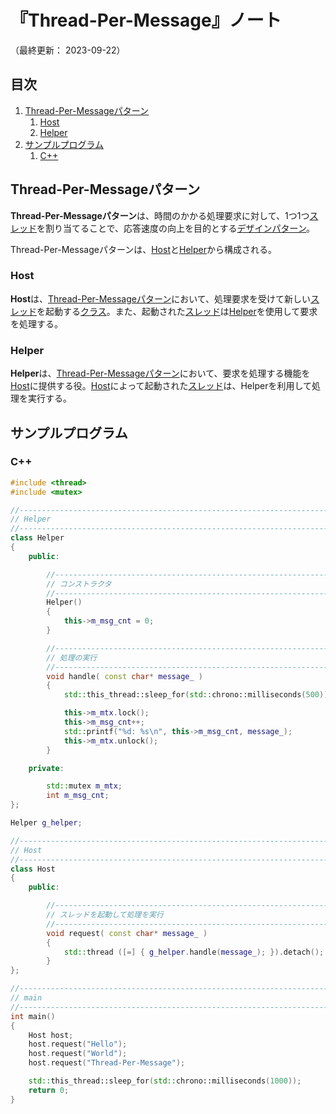 # 『Thread-Per-Message』ノート

（最終更新： 2023-09-22）


## 目次

1. [Thread-Per-Messageパターン](#thread-per-messageパターン)
	1. [Host](#host)
	1. [Helper](#helper)
1. [サンプルプログラム](#サンプルプログラム)
	1. [C++](#c)


## Thread-Per-Messageパターン

**Thread-Per-Messageパターン**は、時間のかかる処理要求に対して、1つ1つ[スレッド](../../../../../computer/software/_/chapters/operating_system.md#スレッド)を割り当てることで、応答速度の向上を目的とする[デザインパターン](../../../_/chapters/design_pattern.md#デザインパターン)。

Thread-Per-Messageパターンは、[Host](#host)と[Helper](#helper)から構成される。

### Host

**Host**は、[Thread-Per-Messageパターン](#thread-per-messageパターン)において、処理要求を受けて新しい[スレッド](../../../../../computer/software/_/chapters/operating_system.md#スレッド)を起動する[クラス](../../../../../programming/_/chapters/object_oriented.md#クラス)。また、起動された[スレッド](../../../../../computer/software/_/chapters/operating_system.md#スレッド)は[Helper](#helper)を使用して要求を処理する。

### Helper

**Helper**は、[Thread-Per-Messageパターン](#thread-per-messageパターン)において、要求を処理する機能を[Host](#host)に提供する役。[Host](#host)によって起動された[スレッド](../../../../../computer/software/_/chapters/operating_system.md#スレッド)は、Helperを利用して処理を実行する。


## サンプルプログラム

### C++

```cpp
#include <thread>
#include <mutex>

//------------------------------------------------------------------------------
// Helper
//------------------------------------------------------------------------------
class Helper
{
    public:

        //----------------------------------------------------------------------
        // コンストラクタ
        //----------------------------------------------------------------------
        Helper()
        {
            this->m_msg_cnt = 0;
        }

        //----------------------------------------------------------------------
        // 処理の実行
        //----------------------------------------------------------------------
        void handle( const char* message_ )
        {
            std::this_thread::sleep_for(std::chrono::milliseconds(500));

            this->m_mtx.lock();
            this->m_msg_cnt++;
            std::printf("%d: %s\n", this->m_msg_cnt, message_);
            this->m_mtx.unlock();
        }

    private:

        std::mutex m_mtx;
        int m_msg_cnt;
};

Helper g_helper;

//------------------------------------------------------------------------------
// Host
//------------------------------------------------------------------------------
class Host
{
    public:

        //----------------------------------------------------------------------
        // スレッドを起動して処理を実行
        //----------------------------------------------------------------------
        void request( const char* message_ )
        {
            std::thread ([=] { g_helper.handle(message_); }).detach();
        }
};

//------------------------------------------------------------------------------
// main
//------------------------------------------------------------------------------
int main()
{
    Host host;
    host.request("Hello");
    host.request("World");
    host.request("Thread-Per-Message");

    std::this_thread::sleep_for(std::chrono::milliseconds(1000));
    return 0;
}
```
